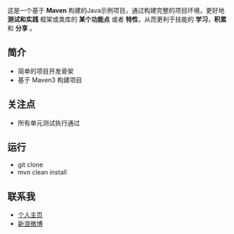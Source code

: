 这是一个基于 **Maven** 构建的Java示例项目，通过构建完整的项目环境，更好地 **测试和实践** 框架或类库的 **某个功能点** 或者 **特性**，从而更利于技能的 **学习**，**积累** 和 **分享** 。

## 简介 ##

- 简单的项目开发骨架
- 基于 Maven3 构建项目

## 关注点 ##

- 所有单元测试执行通过

## 运行 ##

- git clone
- mvn clean install

## 联系我 ##

- [个人主页](http://www.macrotea.com "http://www.macrotea.com")
- [新浪微博](http://weibo.com/macrotea "http://weibo.com/macrotea")